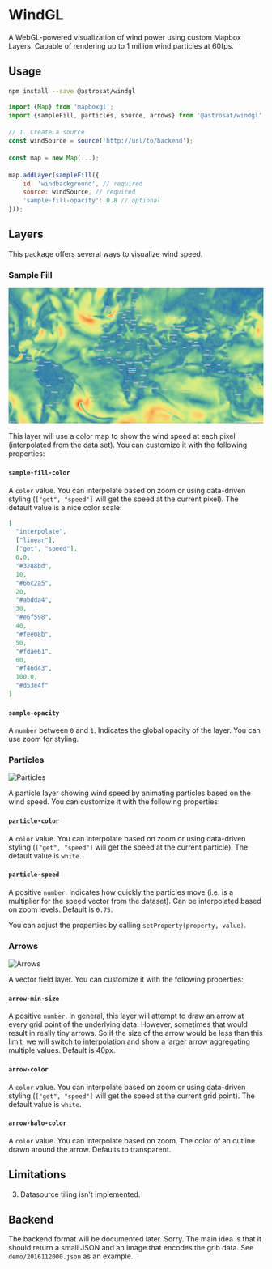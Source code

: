# WindGL

A WebGL-powered visualization of wind power using custom Mapbox Layers.
Capable of rendering up to 1 million wind particles at 60fps.

## Usage

```sh
npm install --save @astrosat/windgl
```

```javascript
import {Map} from 'mapboxgl';
import {sampleFill, particles, source, arrows} from '@astrosat/windgl';

// 1. Create a source
const windSource = source('http://url/to/backend');

const map = new Map(...);

map.addLayer(sampleFill({
    id: 'windbackground', // required
    source: windSource, // required
    'sample-fill-opacity': 0.8 // optional
}));
```

## Layers

This package offers several ways to visualize wind speed.

### Sample Fill

![Sample Fill](./demo/random/sampleFill.png)

This layer will use a color map to show the wind speed at each pixel (interpolated from the data set). You can customize it with the following properties:

#### `sample-fill-color`

A `color` value. You can interpolate based on zoom or using data-driven styling (`["get", "speed"]` will get the speed at the current pixel). The default value is a nice color scale:

```json
[
  "interpolate",
  ["linear"],
  ["get", "speed"],
  0.0,
  "#3288bd",
  10,
  "#66c2a5",
  20,
  "#abdda4",
  30,
  "#e6f598",
  40,
  "#fee08b",
  50,
  "#fdae61",
  60,
  "#f46d43",
  100.0,
  "#d53e4f"
]
```

#### `sample-opacity`

A `number` between `0` and `1`. Indicates the global opacity of the layer. You can use zoom for styling.

### Particles

![Particles](./random/particles.png)

A particle layer showing wind speed by animating particles based on the wind speed. You can customize it with the following properties:

#### `particle-color`

A `color` value. You can interpolate based on zoom or using data-driven styling (`["get", "speed"]` will get the speed at the current particle). The default value is `white`.

#### `particle-speed`

A positive `number`. Indicates how quickly the particles move (i.e. is a multiplier for the speed vector from the dataset). Can be interpolated based on zoom levels. Default is `0.75`.

You can adjust the properties by calling `setProperty(property, value)`.

### Arrows

![Arrows](./random/arrows.png)

A vector field layer. You can customize it with the following properties:

#### `arrow-min-size`

A positive `number`. In general, this layer will attempt to draw an arrow at every grid point of the underlying data. However, sometimes that would result in really tiny arrows. So if the size of the arrow would be less than this limit, we will switch to interpolation and show a larger arrow aggregating multiple values. Default is 40px.

#### `arrow-color`

A `color` value. You can interpolate based on zoom or using data-driven styling (`["get", "speed"]` will get the speed at the current grid point). The default value is `white`.

#### `arrow-halo-color`

A `color` value. You can interpolate based on zoom. The color of an outline drawn around the arrow. Defaults to transparent.

## Limitations

3. Datasource tiling isn't implemented.

## Backend

The backend format will be documented later. Sorry. The main idea is that it should return a small JSON and an image that encodes the grib data. See `demo/2016112000.json` as an example.
